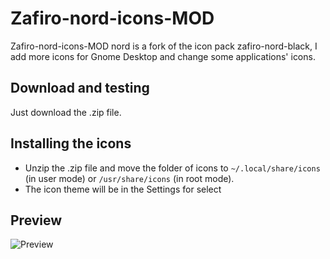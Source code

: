 # Zafiro-nord-icons-MOD

Zafiro-nord-icons-MOD nord is a fork of the icon pack zafiro-nord-black, I add more icons for Gnome Desktop and change some applications' icons.

## Download and testing

Just download the .zip file.

## Installing the icons

   - Unzip the .zip file and move the folder of icons to `~/.local/share/icons` (in user mode) or `/usr/share/icons` (in root mode).
   - The icon theme will be in the Settings for select

## Preview

![Preview](https://raw.githubusercontent.com/zayronxio/Zafiro-Nord-Dark/master/preview/preview.png)
